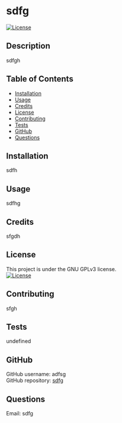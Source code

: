# sdfg
[![License](https://img.shields.io/badge/license-GNU_GPLv3-blue)](https://choosealicense.com/licenses/gpl-3.0/)

## Description
sdfgh

## Table of Contents
* [Installation](#installation)
* [Usage](#usage)
* [Credits](#credits)
* [License](#license)
* [Contributing](#contributing)
* [Tests](#tests)
* [GitHub](#github)
* [Questions](#questions)

## Installation
sdfh

## Usage
sdfhg

## Credits
sfgdh

## License
This project is under the GNU GPLv3 license.</br>
[![License](https://img.shields.io/badge/license-GNU_GPLv3-blue)](https://choosealicense.com/licenses/gpl-3.0/)

## Contributing
sfgh

## Tests
undefined

## GitHub
GitHub username: adfsg</br>
GitHub repository: [sdfg](sdfg)

## Questions
Email: sdfg